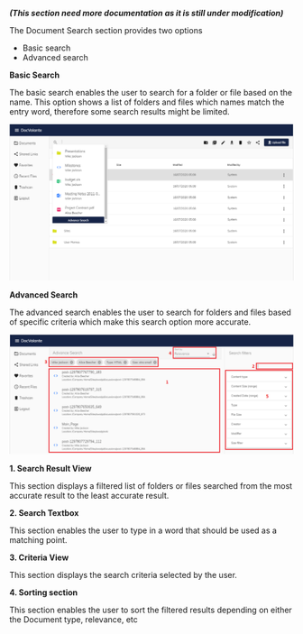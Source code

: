 **_(This section need more documentation as it is still under modification)_**

The Document Search section provides two options
- Basic search
- Advanced search

**Basic Search**

The basic search enables the user to search for a folder or file based on the name.
This option shows a list of folders and files which names match the entry word, therefore some search results might be limited.

![/en/attachments/47.png](/en/attachments/47.png)

**Advanced Search**

The advanced search enables the user to search for folders and files based of specific criteria which make this search option more accurate.

![/en/attachments/48.png](/en/attachments/48.png)

**1. Search Result View**

This section displays a filtered list of folders or files searched from the most accurate result to the least accurate result.

**2. Search Textbox**

This section enables the user to type in a word that should be used as a matching point.

**3. Criteria View**

This section displays the search criteria selected by the user.

**4. Sorting section**

This section enables the user to sort the filtered results depending on either the Document type, relevance, etc
